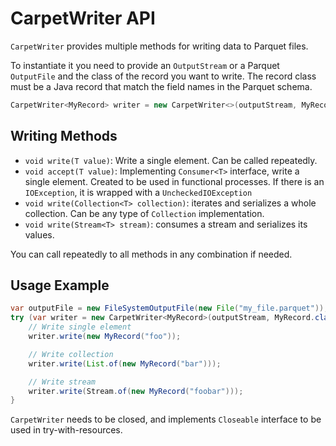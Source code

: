 # CarpetWriter API

`CarpetWriter` provides multiple methods for writing data to Parquet files.

To instantiate it you need to provide an `OutputStream` or a Parquet `OutputFile` and the class of the record you want to write. The record class must be a Java record that match the field names in the Parquet schema.

```java
CarpetWriter<MyRecord> writer = new CarpetWriter<>(outputStream, MyRecord.class);
```

## Writing Methods

* `void write(T value)`: Write a single element. Can be called repeatedly.
* `void accept(T value)`: Implementing `Consumer<T>` interface, write a single element. Created to be used in functional processes. If there is an `IOException`, it is wrapped with a `UncheckedIOException`
* `void write(Collection<T> collection)`: iterates and serializes a whole collection. Can be any type of `Collection` implementation.
* `void write(Stream<T> stream)`: consumes a stream and serializes its values.

You can call repeatedly to all methods in any combination if needed.

## Usage Example

```java
var outputFile = new FileSystemOutputFile(new File("my_file.parquet"));
try (var writer = new CarpetWriter<MyRecord>(outputStream, MyRecord.class)) {
    // Write single element
    writer.write(new MyRecord("foo"));

    // Write collection
    writer.write(List.of(new MyRecord("bar")));

    // Write stream
    writer.write(Stream.of(new MyRecord("foobar")));
}
```

`CarpetWriter` needs to be closed, and implements `Closeable` interface to be used in try-with-resources.
